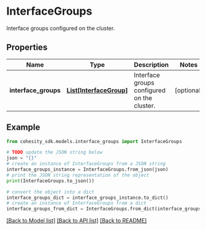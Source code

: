 # InterfaceGroups

Interface groups configured on the cluster.

## Properties

Name | Type | Description | Notes
------------ | ------------- | ------------- | -------------
**interface_groups** | [**List[InterfaceGroup]**](InterfaceGroup.md) | Interface groups configured on the cluster. | [optional] 

## Example

```python
from cohesity_sdk.models.interface_groups import InterfaceGroups

# TODO update the JSON string below
json = "{}"
# create an instance of InterfaceGroups from a JSON string
interface_groups_instance = InterfaceGroups.from_json(json)
# print the JSON string representation of the object
print(InterfaceGroups.to_json())

# convert the object into a dict
interface_groups_dict = interface_groups_instance.to_dict()
# create an instance of InterfaceGroups from a dict
interface_groups_from_dict = InterfaceGroups.from_dict(interface_groups_dict)
```
[[Back to Model list]](../README.md#documentation-for-models) [[Back to API list]](../README.md#documentation-for-api-endpoints) [[Back to README]](../README.md)


